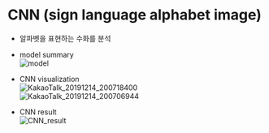 # CNN (sign language alphabet image)
- 알파벳을 표현하는 수화를 분석  
- model summary  
![model](https://user-images.githubusercontent.com/57524159/70847881-f9a88300-1eac-11ea-813e-02ed90e70747.PNG)  
- CNN visualization  
![KakaoTalk_20191214_200718400](https://user-images.githubusercontent.com/57524159/70847915-79cee880-1ead-11ea-9c41-55b21151a61f.png)  
![KakaoTalk_20191214_200706944](https://user-images.githubusercontent.com/57524159/70847920-90753f80-1ead-11ea-9f75-145b29e190be.png)  

- CNN result  
![CNN_result](https://user-images.githubusercontent.com/57524159/70847887-0b8a2600-1ead-11ea-84eb-4d690c976093.PNG)

